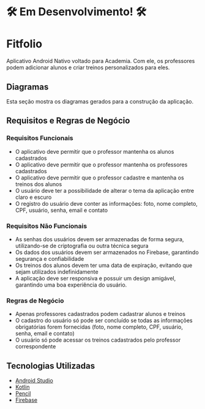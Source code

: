 # 🛠️ Em Desenvolvimento! 🛠️

# Fitfolio

Aplicativo Android Nativo voltado para Academia. Com ele, os professores podem adicionar alunos e criar treinos personalizados para eles.

## Diagramas

Esta seção mostra os diagramas gerados para a construção da aplicação.

## Requisitos e Regras de Negócio

### Requisitos Funcionais

- O aplicativo deve permitir que o professor mantenha os alunos cadastrados
- O aplicativo deve permitir que o professor mantenha os professores cadastrados
- O aplicativo deve permitir que o professor cadastre e mantenha os treinos dos alunos
- O usuário deve ter a possibilidade de alterar o tema da aplicação entre claro e escuro
- O registro do usuário deve conter as informações: foto, nome completo, CPF, usuário, senha, email e contato

### Requisitos Não Funcionais

- As senhas dos usuários devem ser armazenadas de forma segura, utilizando-se de criptografia ou outra técnica segura
- Os dados dos usuários devem ser armazenados no Firebase, garantindo segurança e confiabilidade
- Os treinos dos alunos devem ter uma data de expiração, evitando que sejam utilizados indefinidamente
- A aplicação deve ser responsiva e possuir um design amigável, garantindo uma boa experiência do usuário.

### Regras de Negócio

- Apenas professores cadastrados podem cadastrar alunos e treinos
- O cadastro do usuário só pode ser concluído se todas as informações obrigatórias forem fornecidas (foto, nome completo, CPF, usuário, senha, email e contato)
- O usuário só pode acessar os treinos cadastrados pelo professor correspondente

## Tecnologias Utilizadas
- [Android Studio](https://developer.android.com/studio)
- [Kotlin](https://kotlinlang.org/)
- [Pencil](https://pencil.evolus.vn/)
- [Firebase](https://firebase.google.com/)